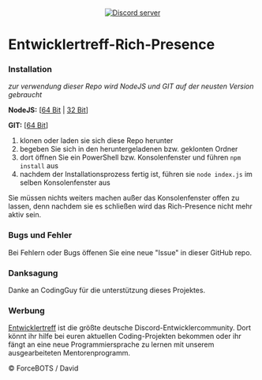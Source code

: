 <div align="center">
  <br />
  <p>
    <a href="https://discord.gg/Cw22nAC"><img src="https://discordapp.com/api/guilds/365116470339960832/embed.png" alt="Discord server" /></a>
  </p>
</div>

# Entwicklertreff-Rich-Presence

### __Installation__

*zur verwendung dieser Repo wird NodeJS und GIT auf der neusten Version gebraucht*

**NodeJS:** [[64 Bit](https://nodejs.org/dist/v9.4.0/node-v9.4.0-x64.msi) | [32 Bit](https://nodejs.org/dist/v9.4.0/node-v9.4.0-x86.msi)]

**GIT:** [[64 Bit](https://github.com/git-for-windows/git/releases/download/v2.15.1.windows.2/Git-2.15.1.2-64-bit.exe)]

1. klonen oder laden sie sich diese Repo herunter
2. begeben Sie sich in den heruntergeladenen bzw. geklonten Ordner
3. dort öffnen Sie ein PowerShell bzw. Konsolenfenster und führen `npm install` aus
4. nachdem der Installationsprozess fertig ist, führen sie `node index.js` im selben Konsolenfenster aus

Sie müssen nichts weiters machen außer das Konsolenfenster offen zu lassen, denn nachdem sie es schließen wird das Rich-Presence nicht mehr aktiv sein.

### __Bugs und Fehler__

Bei Fehlern oder Bugs öffenen Sie eine neue "Issue" in dieser GitHub repo.

### __Danksagung__

Danke an CodingGuy für die unterstützung dieses Projektes.

### __Werbung__

[Entwicklertreff](https://discord.gg/Cw22nAC) ist die größte deutsche Discord-Entwicklercommunity. Dort könnt ihr hilfe bei euren aktuellen Coding-Projekten bekommen oder ihr fängt an eine neue Programmiersprache zu lernen mit unserem ausgearbeiteten Mentorenprogramm.

© ForceBOTS / David
